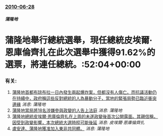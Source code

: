 ### [2010-06-28](/news/2010/06/28/index.md)

##### 蒲隆地
#  蒲隆地舉行總統選舉，現任總統皮埃爾·恩庫倫齊扎在此次選舉中獲得91.62%的選票，將連任總統。:52:04+00:00




### 有关:

1. [蒲隆地首都布琼布拉一日內發生兩起爆炸案，但都沒有人傷亡。而抗議活動仍在持續中，政府稱這些反對總統的人為暴動分子，當地的緊張局勢已臨近衝突邊緣](/zh/news/2015/05/29/蒲隆地首都布琼布拉一日內發生兩起爆炸案-但都沒有人傷亡-而抗議活動仍在持續中-政府稱這些反對總統的人為暴動分子-當地的緊.md) _消息: 蒲隆地_
2. [蒲隆地當局將18名涉嫌參與政變的人告上法庭](/zh/news/2015/05/15/蒲隆地當局將18名涉嫌參與政變的人告上法庭.md) _消息: 蒲隆地_
3. [蒲隆地總統皮埃爾·恩庫倫齊扎在上周的未遂政變後首次公開露面。其親信稱，因受到政變影響，本次總統大選時程可能後延](/zh/news/2015/05/15/蒲隆地總統皮埃爾-恩庫倫齊扎在上周的未遂政變後首次公開露面-其親信稱-因受到政變影響-本次總統大選時程可能後延.md) _消息: 皮埃爾·恩庫倫齊扎_
4. [ 盧安達、蒲隆地獲准加入東非共同體。](/zh/news/2007/06/18/盧安達-蒲隆地獲准加入東非共同體.md) _消息: 蒲隆地_

